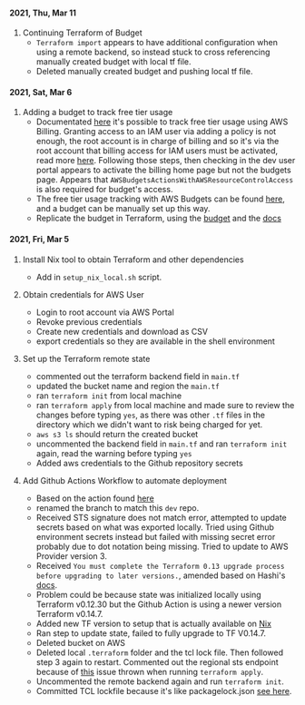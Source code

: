 #### 2021, Thu, Mar 11 

1. Continuing Terraform of Budget
    * `Terraform import` appears to have additional configuration when using a remote backend, so instead stuck to cross referencing manually created budget with local tf file.
    * Deleted manually created budget and pushing local tf file.


#### 2021, Sat, Mar 6 

1. Adding a budget to track free tier usage
    * Documentated [here](https://docs.aws.amazon.com/awsaccountbilling/latest/aboutv2/tracking-free-tier-usage.html) it's possible to track free tier usage using AWS Billing. Granting access to an IAM user via adding a policy is not enough, the root account is in charge of billing and so it's via the root account that billing access for IAM  users must be activated, read more [here](https://docs.aws.amazon.com/awsaccountbilling/latest/aboutv2/control-access-billing.html#ControllingAccessWebsite-Activate). Following those steps, then checking in the dev user portal appears to activate the billing home page but not the budgets page. Appears that `AWSBudgetsActionsWithAWSResourceControlAccess` is also required for budget's access.
    * The free tier usage tracking with AWS Budgets can be found [here](https://aws.amazon.com/getting-started/hands-on/control-your-costs-free-tier-budgets/), and a budget can be manually set up this way.
    * Replicate the budget in Terraform, using the [budget](https://console.aws.amazon.com/billing/home#/budgets/details?name=Monthly%20Cost%20Budget) and the [docs](https://registry.terraform.io/providers/hashicorp/aws/latest/docs/resources/budgets_budget#argument-reference)


#### 2021, Fri, Mar 5 

1. Install Nix tool to obtain Terraform and other dependencies
    * Add in `setup_nix_local.sh` script.

2. Obtain credentials for AWS User
    * Login to root account via AWS Portal
    * Revoke previous credentials
    * Create new credentials and download as CSV
    * export credentials so they are available in the shell environment

3. Set up the Terraform remote state
    * commented out the terraform backend field in `main.tf`
    * updated the bucket name and region the `main.tf`
    * ran `terraform init` from local machine
    * ran `terraform apply` from local machine and made sure to review the changes before typing `yes`, as there was other `.tf` files in the directory which we didn't want to risk being charged for yet.
    * `aws s3 ls` should return the created bucket
    * uncommented the backend field in `main.tf` and ran `terraform init` again, read the warning before typing `yes`
    * Added aws credentials to the Github repository secrets

4. Add Github Actions Workflow to automate deployment
    * Based on the action found [here](https://github.com/loujaybee/terraform-aws-github-action-bootstrap/blob/master/.github/workflows/master.yml)
    * renamed the branch to match this `dev` repo.
    * Received STS signature does not match error, attempted to update secrets based on what was exported locally. Tried using Github environment secrets instead but failed with missing secret error probably due to dot notation being missing. Tried to update to AWS Provider version 3.
    * Received `You must complete the Terraform 0.13 upgrade process before upgrading to later versions.`, amended based on Hashi's [docs](https://registry.terraform.io/providers/hashicorp/aws/latest/docs).
    * Problem could be because state was initialized locally using Terraform v0.12.30 but the Github Action is using a newer version Terraform v0.14.7.
    * Added new TF version to setup that is actually available on [Nix](https://search.nixos.org/packages?channel=unstable&show=terraform_0_14&from=0&size=30&sort=relevance&query=terraform)
    * Ran step to update state, failed to fully upgrade to TF V0.14.7.
    * Deleted bucket on AWS
    * Deleted local `.terraform` folder and the tcl lock file. Then followed step 3 again to restart. Commented out the regional sts endpoint because of [this](https://github.com/hashicorp/terraform-provider-aws/issues/14873) issue thrown when running `terraform apply`.
    * Uncommented the remote backend again and run `terraform init`.
    * Committed TCL lockfile because it's like packagelock.json [see here](https://www.terraform.io/docs/language/dependency-lock.html).